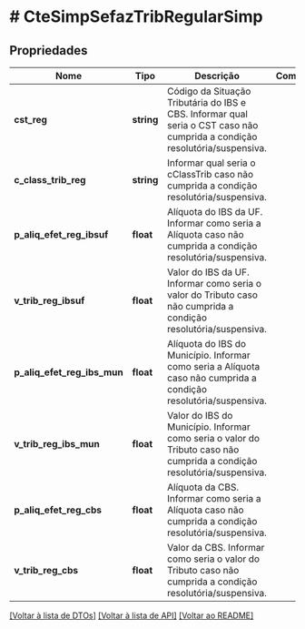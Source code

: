 # # CteSimpSefazTribRegularSimp

## Propriedades

Nome | Tipo | Descrição | Comentários
------------ | ------------- | ------------- | -------------
**cst_reg** | **string** | Código da Situação Tributária do IBS e CBS.  Informar qual seria o CST caso não cumprida a condição resolutória/suspensiva. |
**c_class_trib_reg** | **string** | Informar qual seria o cClassTrib caso não cumprida a condição resolutória/suspensiva. |
**p_aliq_efet_reg_ibsuf** | **float** | Alíquota do IBS da UF.  Informar como seria a Alíquota caso não cumprida a condição resolutória/suspensiva. |
**v_trib_reg_ibsuf** | **float** | Valor do IBS da UF.  Informar como seria o valor do Tributo caso não cumprida a condição resolutória/suspensiva. |
**p_aliq_efet_reg_ibs_mun** | **float** | Alíquota do IBS do Município.  Informar como seria a Alíquota caso não cumprida a condição resolutória/suspensiva. |
**v_trib_reg_ibs_mun** | **float** | Valor do IBS do Município.  Informar como seria o valor do Tributo caso não cumprida a condição resolutória/suspensiva. |
**p_aliq_efet_reg_cbs** | **float** | Alíquota da CBS.  Informar como seria a Alíquota caso não cumprida a condição resolutória/suspensiva. |
**v_trib_reg_cbs** | **float** | Valor da CBS.  Informar como seria o valor do Tributo caso não cumprida a condição resolutória/suspensiva. |

[[Voltar à lista de DTOs]](../../README.md#models) [[Voltar à lista de API]](../../README.md#endpoints) [[Voltar ao README]](../../README.md)
